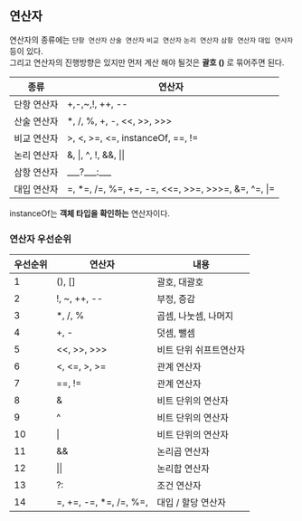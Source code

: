 ## 연산자
연산자의 종류에는 `단항 연산자` `산술 연산자` `비교 연산자` `논리 연산자` `삼항 연산자` `대입 연사자` 등이 있다. <br>
그리고 연산자의 진행방향은 있지만 먼저 계산 해야 될것은 **괄호 ()** 로 묶어주면 된다.

|종류|연산자|
|---|---|
|단항 연산자| +,-,~,!, ++, --|
|산술 연산자| *, /, %, +, -, <<, >>, >>> |
|비교 연산자| >, <, >=, <=, instanceOf, ==, != |
|논리 연산자| &, \|, ^, !, &&, \|\| |
|삼항 연산자| \_\_\_?\_\_\_:___|
|대입 연산자| =, *=, /=, %=, +=, -=, <<=, >>=, >>>=, &=, ^=, \|= |

instanceOf는 **객체 타입을 확인하는** 연산자이다.


### 연산자 우선순위
|우선순위|연산자|내용|
|---|---|---|
|1|(), []|괄호, 대괄호|
|2|!, ~, ++, --|부정, 증감|
|3|*, /, %|곱셈, 나눗셈, 나머지|
|4|+, -|덧셈, 뺄셈|
|5|<<, >>, >>>|비트 단위 쉬프트연산자|
|6|<, <=, >, >=|관계 연산자|
|7|==, !=|관계 연산자|
|8|&|비트 단위의 연산자|
|9|^|비트 단위의 연산자|
|10|\||비트 단위의 연산자|
|11|&&|논리곱 연산자|
|12|\|\||논리합 연산자|
|13|?:|조건 연산자|
|14|=, +=, -=, *=, /=, %=, |대입 / 할당 연산자|
